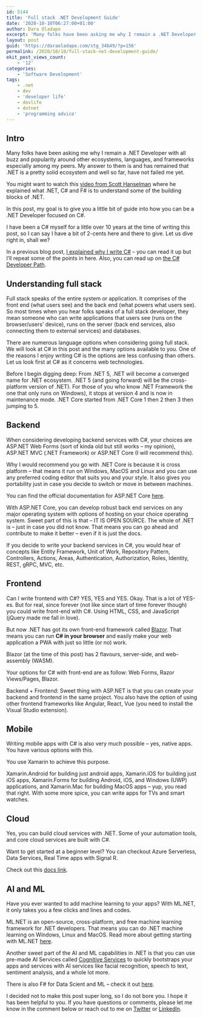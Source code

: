 ```yaml
---
id: 5144
title: 'Full stack .NET Development Guide'
date: '2020-10-10T06:27:00+01:00'
author: Dara Oladapo
excerpt: 'Many folks have been asking me why I remain a .NET Developer with all buzz and popularity around other ecosystems, languages, and frameworks especially among my peers. My answer to them is and has remained that .NET is a pretty solid ecosystem and well so far, have not failed me yet.'
layout: post
guid: 'https://daraoladapo.com/stg_34b49/?p=156'
permalink: /2020/10/10/full-stack-net-development-guide/
ekit_post_views_count:
    - '12'
categories:
    - 'Software Development'
tags:
    - .net
    - dev
    - 'developer life'
    - devlife
    - dotnet
    - 'programming advice'
---
```


## Intro

Many folks have been asking me why I remain a .NET Developer with all buzz and popularity around other ecosystems, languages, and frameworks especially among my peers. My answer to them is and has remained that .NET is a pretty solid ecosystem and well so far, have not failed me yet.

You might want to watch this [video from Scott Hanselman](https://www.youtube.com/watch?v=bEfBfBQq7EE&t=839s) where he explained what .NET, C# and F# is to understand some of the building blocks of .NET.

In this post, my goal is to give you a little bit of guide into how you can be a .NET Developer focused on C#.

I have been a C# myself for a little over 10 years at the time of writing this post, so I can say I have a bit of 2-cents here and there to give. Let us dive right in, shall we?

In a previous blog post, [I explained why I write C#](https://daraoladapo.com/stg_34b49/why-i-write-c/) – you can read it up but I’ll repeat some of the points in here. Also, you can read up on [the C# Developer Path](https://daraoladapo.com/stg_34b49/the-c-developer-path/).

## Understanding full stack

Full stack speaks of the entire system or application. It comprises of the front end (what users see) and the back end (what powers what users see). So most times when you hear folks speaks of a full stack developer, they mean someone who can write applications that users see (runs on the browser/users’ device), runs on the server (back end services, also connecting them to external services) and databases.

There are numerous language options when considering going full stack. We will look at C# in this post and the many options available to you. One of the reasons I enjoy writing C# is the options are less confusing than others. Let us look first at C# as it concerns web technologies.

Before I begin digging deep: From .NET 5, .NET will become a converged name for .NET ecosystem. .NET 5 (and going forward) will be the cross-platform version of .NET). For those of you who know .NET Framework the one that only runs on Windows), it stops at version 4 and is now in maintenance mode. .NET Core started from .NET Core 1 then 2 then 3 then jumping to 5.

## Backend

When considering developing backend services with C#, your choices are ASP.NET Web Forms (sort of kinda old but still works – my opinion), ASP.NET MVC (.NET Framework) or ASP.NET Core (I will recommend this).

Why I would recommend you go with .NET Core is because it is cross platform – that means it run on Windows, MacOS and Linux and you can use any preferred coding editor that suits you and your style. It also gives you portability just in case you decide to switch or move in between machines.

You can find the official documentation for ASP.NET Core [here](https://docs.microsoft.com/en-us/aspnet/core/introduction-to-aspnet-core?view=aspnetcore-3.1).

With ASP.NET Core, you can develop robust back end services on any major operating system with options of hosting on your choice operating system. Sweet part of this is that – IT IS OPEN SOURCE. The whole of .NET is – just in case you did not know. That means you can go ahead and contribute to make it better – even if it is just the docs.

If you decide to write your backend services in C#, you would hear of concepts like Entity Framework, Unit of Work, Repository Pattern, Controllers, Actions, Areas, Authentication, Authorization, Roles, Identity, REST, gRPC, MVC, etc.

## Frontend

Can I write frontend with C#? YES, YES and YES. Okay. That is a lot of YES-es. But for real, since forever (not like since start of time forever though) you could write front-end with C#. Using HTML, CSS, and JavaScript (jQuery made me fall in love).

But now .NET has got its own front-end framework called [Blazor](https://dotnet.microsoft.com/apps/aspnet/web-apps/blazor). That means you can run **C# in your browser** and easily make your web application a PWA with just so little (or no) work.

Blazor (at the time of this post) has 2 flavours, server-side, and web-assembly (WASM).

Your options for C# with front-end are as follow: Web Forms, Razor Views/Pages, Blazor.

Backend + Frontend: Sweet thing with ASP.NET is that you can create your backend and frontend in the same project. You also have the option of using other frontend frameworks like Angular, React, Vue (you need to install the Visual Studio extension).

## Mobile

Writing mobile apps with C# is also very much possible – yes, native apps. You have various options with this.

You use Xamarin to achieve this purpose.

Xamarin.Android for building just android apps, Xamarin.iOS for building just iOS apps, Xamarin.Forms for building Android, iOS, and Windows (UWP) applications, and Xamarin.Mac for building MacOS apps – yup, you read that right. With some more spice, you can write apps for TVs and smart watches.

## Cloud

Yes, you can build cloud services with .NET. Some of your automation tools, and core cloud services are built with C#.

Want to get started at a beginner level? You can checkout Azure Serverless, Data Services, Real Time apps with Signal R.

Check out this [docs link](https://docs.microsoft.com/en-gb/dotnet/azure/#featured-content).

## AI and ML

Have you ever wanted to add machine learning to your apps? With ML.NET, it only takes you a few clicks and lines and codes.

ML.NET is an open-source, cross-platform, and free machine learning framework for .NET developers. That means you can do .NET machine learning on Windows, Linux and MacOS. Read more about getting starting with ML.NET [here](https://dotnet.microsoft.com/apps/machinelearning-ai/ml-dotnet).

Another sweet part of the AI and ML capabilities in .NET is that you can use pre-made AI Services called [Cognitive Services](https://azure.microsoft.com/services/cognitive-services/) to quickly bootstraps your apps and services with AI services like facial recognition, speech to text, sentiment analysis, and a whole lot more.

There is also F# for Data Scient and ML – check it out [here](https://dotnet.microsoft.com/learn/languages/fsharp-hello-world-tutorial/intro).

I decided not to make this post super long, so I do not bore you. I hope it has been helpful to you. If you have questions or comments, please let me know in the comment below or reach out to me on [Twitter](hptts://twitter.com/daraoladapo) or [LinkedIn](https://linkedin.com/in/daraoladapo).